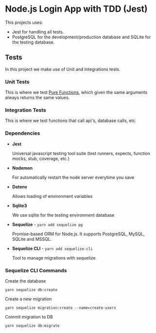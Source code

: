 # Node.js Login App with TDD (Jest)

This projects uses:

- Jest for handling all tests.
- PostgreSQL for the development/production database and SQLite for the testing database.

## Tests

In this project we make use of Unit and Integrations tests.

### Unit Tests

This is where we test [Pure Functions](https://medium.freecodecamp.org/what-is-a-pure-function-in-javascript-acb887375dfe), which given the same arguments always returns the same values.

### Integration Tests

This is where we test functions that call api's, database calls, etc.

### Dependencies

- **Jest**

  Universal javascript testing tool suite (test runners, expects, function mocks, stub, coverage, etc.)

- **Nodemon**

  For automatically restart the node server everytime you save

- **Dotenv**

  Allows loading of environment variables

- **Sqlite3**

  We use sqlite for the testing environment database

- **Sequelize** - `yarn add sequelize pg`

  Promise-based ORM for Node.js. It supports PostgreSQL, MySQL, SQLite and MSSQL.

- **Sequelize CLI** - `yarn add sequelize-cli`

  Tool to manage migrations with sequelize

### Sequelize CLI Commands

Create the database

`yarn sequelize db:create`

Create a new migration

`yarn sequelize migration:create --name=create-users`

Commit migration to DB

`yarn sequelize db:migrate`
